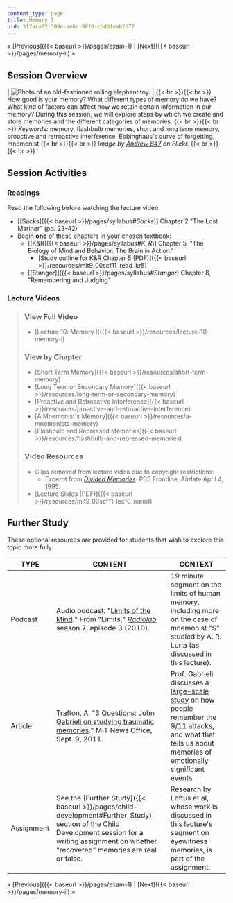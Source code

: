 ```yaml
---
content_type: page
title: Memory I
uid: 3f7aca32-309e-ae8c-98f0-cbd01eab2677
---
```


« [Previous]({{< baseurl >}}/pages/exam-1) | [Next]({{< baseurl >}}/pages/memory-ii) »

Session Overview
----------------

| ![Photo of an old-fashioned rolling elephant toy.](BASEURL_PLACEHOLDER/resources/9-00sc-lec10-mem1) |  {{< br >}}{{< br >}} How good is your memory? What different types of memory do we have? What kind of factors can affect how we retain certain information in our memory? During this session, we will explore steps by which we create and store memories and the different categories of memories. {{< br >}}{{< br >}} _Keywords:_ memory, flashbulb memories, short and long term memory, proactive and retroactive interference, Ebbinghaus's curve of forgetting, mnemonist {{< br >}}{{< br >}} _Image by [Andrew B47](http://www.flickr.com/photos/andrewb47/) on Flickr._ {{< br >}}{{< br >}}  

Session Activities
------------------

### Readings

Read the following before watching the lecture video.

*   \[[Sacks]({{< baseurl >}}/pages/syllabus#_Sacks_)\] Chapter 2 "The Lost Mariner" (pp. 23-42)
*   Begin **one** of these chapters in your chosen textbook:
    *   \[[K&R]({{< baseurl >}}/pages/syllabus#_K_R_)\] Chapter 5, "The Biology of Mind and Behavior: The Brain in Action."
        *   [Study outline for K&R Chapter 5 (PDF)]({{< baseurl >}}/resources/mit9_00scf11_read_kr5)
    *   [\[Stangor\]]({{< baseurl >}}/pages/syllabus#_Stangor_) Chapter 8, "Remembering and Judging"

### Lecture Videos

> ### View Full Video
> 
> *   [Lecture 10: Memory I]({{< baseurl >}}/resources/lecture-10-memory-i)
> 
> ### View by Chapter
> 
> *   [Short Term Memory]({{< baseurl >}}/resources/short-term-memory)
> *   [Long Term or Secondary Memory]({{< baseurl >}}/resources/long-term-or-secondary-memory)
> *   [Proactive and Retroactive Interference]({{< baseurl >}}/resources/proactive-and-retroactive-interference)
> *   [A Mnemonist's Memory]({{< baseurl >}}/resources/a-mnemonists-memory)
> *   [Flashbulb and Repressed Memories]({{< baseurl >}}/resources/flashbulb-and-repressed-memories)
> 
> ### Video Resources
> 
> *   Clips removed from lecture video due to copyright restrictions:
>     *   Excerpt from [_Divided Memories_](http://www.pbs.org/wgbh/pages/frontline/programs/info/1312.html). PBS Frontline. Airdate April 4, 1995.
> *   [Lecture Slides (PDF)]({{< baseurl >}}/resources/mit9_00scf11_lec10_mem1)

Further Study
-------------

These optional resources are provided for students that wish to explore this topic more fully.

| TYPE | CONTENT | CONTEXT |
| --- | --- | --- |
| Podcast | Audio podcast: "[Limits of the Mind](http://www.radiolab.org/2010/apr/05/limits-of-the-mind/)." From "Limits," [_Radiolab_](http://www.radiolab.org) season 7, episode 3 (2010). | 19 minute segment on the limits of human memory, including more on the case of mnemonist "S" studied by A. R. Luria (as discussed in this lecture). |
| Article | Trafton, A. "[3 Questions: John Gabrieli on studying traumatic memories](http://web.mit.edu/newsoffice/2011/3q-gabrielli-sept-11-0909.html)." MIT News Office, Sept. 9, 2011. | Prof. Gabrieli discusses a [large-scale study](http://www.ncbi.nlm.nih.gov/pmc/articles/PMC2925254/?tool=pubmed) on how people remember the 9/11 attacks, and what that tells us about memories of emotionally significant events. |
| Assignment | See the [Further Study]({{< baseurl >}}/pages/child-development#Further_Study) section of the Child Development session for a writing assignment on whether "recovered" memories are real or false. | Research by Loftus et al, whose work is discussed in this lecture's segment on eyewitness memories, is part of the assignment.  

« [Previous]({{< baseurl >}}/pages/exam-1) | [Next]({{< baseurl >}}/pages/memory-ii) »